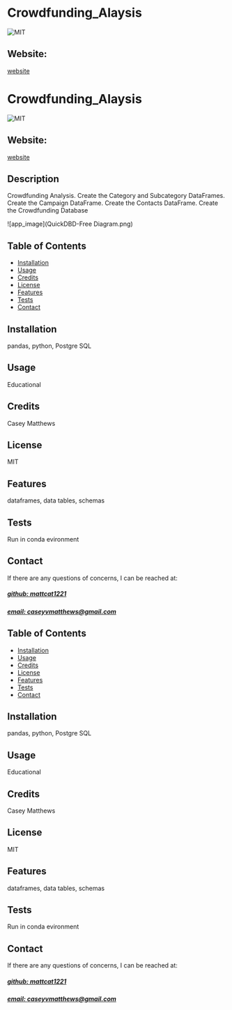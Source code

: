 # Crowdfunding_Alaysis
![MIT](https://img.shields.io/badge/License-MIT-blue)

## Website: 
[website](https://github.com/mattcat1221/Crowdfunding_ETL/tree/main)

# Crowdfunding_Alaysis
![MIT](https://img.shields.io/badge/License-MIT-blue)

## Website: 
[website](https://github.com/mattcat1221/Crowdfunding_ETL/tree/main)

## Description
Crowdfunding Analysis. Create the Category and Subcategory DataFrames. Create the Campaign DataFrame. Create the Contacts DataFrame. Create the Crowdfunding Database

![app_image](QuickDBD-Free Diagram.png)

## Table of Contents
- [Installation](#installation)
- [Usage](#usage)
- [Credits](#credits)
- [License](#license)
- [Features](#features)
- [Tests](#tests)
- [Contact](#contact)

## Installation
pandas, python, Postgre SQL 

## Usage
Educational

## Credits
Casey Matthews 

## License
MIT

## Features
dataframes, data tables, schemas

## Tests
Run in conda evironment 

## Contact
If there are any questions of concerns, I can be reached at:
##### [github: mattcat1221](https://github.com/mattcat1221)
##### [email: caseyvmatthews@gmail.com](mailto:caseyvmatthews@gmail.com)


## Table of Contents
- [Installation](#installation)
- [Usage](#usage)
- [Credits](#credits)
- [License](#license)
- [Features](#features)
- [Tests](#tests)
- [Contact](#contact)

## Installation
pandas, python, Postgre SQL 

## Usage
Educational

## Credits
Casey Matthews 

## License
MIT

## Features
dataframes, data tables, schemas

## Tests
Run in conda evironment 

## Contact
If there are any questions of concerns, I can be reached at:
##### [github: mattcat1221](https://github.com/mattcat1221)
##### [email: caseyvmatthews@gmail.com](mailto:caseyvmatthews@gmail.com)
